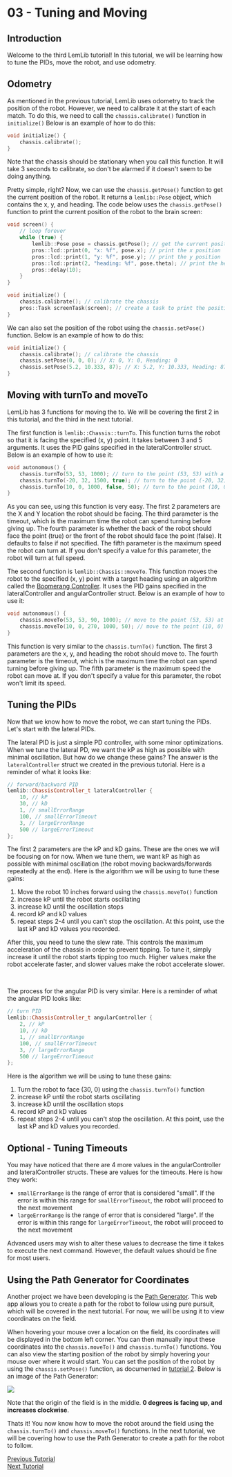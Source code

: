# 03 - Tuning and Moving

## Introduction
Welcome to the third LemLib tutorial! In this tutorial, we will be learning how to tune the PIDs, move the robot, and use odometry.

## Odometry
As mentioned in the previous tutorial, LemLib uses odometry to track the position of the robot. However, we need to calibrate it at the start of each match. To do this, we need to call the `chassis.calibrate()` function in `initialize()` Below is an example of how to do this:
```cpp
void initialize() {
    chassis.calibrate();
}
```
Note that the chassis should be stationary when you call this function. It will take 3 seconds to calibrate, so don't be alarmed if it doesn't seem to be doing anything.



Pretty simple, right? Now, we can use the `chassis.getPose()` function to get the current position of the robot. It returns a `lemlib::Pose` object, which contains the x, y, and heading. The code below uses the `chassis.getPose()` function to print the current position of the robot to the brain screen:
```cpp
void screen() {
    // loop forever
    while (true) {
        lemlib::Pose pose = chassis.getPose(); // get the current position of the robot
        pros::lcd::print(0, "x: %f", pose.x); // print the x position
        pros::lcd::print(1, "y: %f", pose.y); // print the y position
        pros::lcd::print(2, "heading: %f", pose.theta); // print the heading
        pros::delay(10);
    }
}

void initialize() {
    chassis.calibrate(); // calibrate the chassis
    pros::Task screenTask(screen); // create a task to print the position to the screen
}
```

We can also set the position of the robot using the `chassis.setPose()` function. Below is an example of how to do this:
```cpp
void initialize() {
    chassis.calibrate(); // calibrate the chassis
    chassis.setPose(0, 0, 0); // X: 0, Y: 0, Heading: 0
    chassis.setPose(5.2, 10.333, 87); // X: 5.2, Y: 10.333, Heading: 87
}
```

## Moving with turnTo and moveTo

LemLib has 3 functions for moving the to. We will be covering the first 2 in this tutorial, and the third in the next tutorial.

The first function is `lemlib::Chassis::turnTo`. This function turns the robot so that it is facing the specified (x, y) point. It takes between 3 and 5 arguments. It uses the PID gains specified in the lateralController struct. Below is an example of how to use it:
```cpp
void autonomous() {
    chassis.turnTo(53, 53, 1000); // turn to the point (53, 53) with a timeout of 1000 ms
    chassis.turnTo(-20, 32, 1500, true); // turn to the point (-20, 32) with the back of the robot facing the point, and a timeout of 1500 ms
    chassis.turnTo(10, 0, 1000, false, 50); // turn to the point (10, 0) with a timeout of 1000 ms, and a maximum speed of 50
}
```

As you can see, using this function is very easy. The first 2 parameters are the X and Y location the robot should be facing. The third parameter is the timeout, which is the maximum time the robot can spend turning before giving up. The fourth parameter is whether the back of the robot should face the point (true) or the front of the robot should face the point (false). It defaults to false if not specified. The fifth parameter is the maximum speed the robot can turn at. If you don't specify a value for this parameter, the robot will turn at full speed.

The second function is `lemlib::Chassis::moveTo`. This function moves the robot to the specified (x, y) point with a target heading using an algorithm called the [Boomerang Controller](https://www.desmos.com/calculator/sptjw5szex). It uses the PID gains specified in the lateralController and angularController struct. Below is an example of how to use it:
```cpp
void autonomous() {
    chassis.moveTo(53, 53, 90, 1000); // move to the point (53, 53) at heading 90 with a timeout of 1000 ms
    chassis.moveTo(10, 0, 270, 1000, 50); // move to the point (10, 0) at heading 270 with a timeout of 1000 ms, and a maximum speed of 50
}
```

This function is very similar to the `chassis.turnTo()` function. The first 3 parameters are the x, y, and heading the robot should move to. The fourth parameter is the timeout, which is the maximum time the robot can spend turning before giving up. The fifth parameter is the maximum speed the robot can move at. If you don't specify a value for this parameter, the robot won't limit its speed.


## Tuning the PIDs
Now that we know how to move the robot, we can start tuning the PIDs. Let's start with the lateral PIDs.

The lateral PID is just a simple PD controller, with some minor optimizations. When we tune the lateral PD, we want the kP as high as possible with minimal oscillation. But how do we change these gains? The answer is the `lateralController` struct we created in the previous tutorial. Here is a reminder of what it looks like:
```cpp
// forward/backward PID
lemlib::ChassisController_t lateralController {
	10, // kP
	30, // kD
	1, // smallErrorRange
	100, // smallErrorTimeout
	3, // largeErrorRange
	500 // largeErrorTimeout
};
```

The first 2 parameters are the kP and kD gains. These are the ones we will be focusing on for now. When we tune them, we want kP as high as possible with minimal oscillation (the robot moving backwards/forwards repeatedly at the end). Here is the algorithm we will be using to tune these gains:

1. Move the robot 10 inches forward using the `chassis.moveTo()` function
2. increase kP until the robot starts oscillating
3. increase kD until the oscillation stops
4. record kP and kD values
5. repeat steps 2-4 until you can't stop the oscillation. At this point, use the last kP and kD values you recorded.

After this, you need to tune the slew rate. This controls the maximum acceleration of the chassis in order to prevent tipping. To tune it, simply increase it until the robot starts tipping too much. Higher values make the robot accelerate faster, and slower values make the robot accelerate slower. 

<br>

The process for the angular PID is very similar. Here is a reminder of what the angular PID looks like:
```cpp
// turn PID
lemlib::ChassisController_t angularController {
    2, // kP
    10, // kD
    1, // smallErrorRange
    100, // smallErrorTimeout
    3, // largeErrorRange
    500 // largeErrorTimeout
};
```

Here is the algorithm we will be using to tune these gains:

1. Turn the robot to face (30, 0) using the `chassis.turnTo()` function
2. increase kP until the robot starts oscillating
3. increase kD until the oscillation stops
4. record kP and kD values
5. repeat steps 2-4 until you can't stop the oscillation. At this point, use the last kP and kD values you recorded.

## Optional - Tuning Timeouts

You may have noticed that there are 4 more values in the angularController and lateralController structs. These are values for the timeouts. Here is how they work:

- `smallErrorRange` is the range of error that is considered "small". If the error is within this range for `smallErrorTimeout`, the robot will proceed to the next movement
- `largeErrorRange` is the range of error that is considered "large". If the error is within this range for `largeErrorTimeout`, the robot will proceed to the next movement

Advanced users may wish to alter these values to decrease the time it takes to execute the next command. However, the default values should be fine for most users.

## Using the Path Generator for Coordinates

Another project we have been developing is the [Path Generator](https://lemlib.github.io/Path-Gen/). This web app allows you to create a path for the robot to follow using pure pursuit, which will be covered in the next tutorial. For now, we will be using it to view coordinates on the field. 

When hovering your mouse over a location on the field, its coordinates will be displayed in the bottom left corner. You can then manually input these coordinates into the `chassis.moveTo()` and `chassis.turnTo()` functions. You can also view the starting position of the robot by simply hovering your mouse over where it would start. You can set the position of the robot by using the `chassis.setPose()` function, as documented in [tutorial 2](2_setting_up_the_chassis.md). Below is an image of the Path Generator:

<img src="./assets/3_tuning_and_moving/path_generator.png">

Note that the origin of the field is in the middle. **0 degrees is facing up, and increases clockwise**.


Thats it! You now know how to move the robot around the field using the `chassis.turnTo()` and `chassis.moveTo()` functions. In the next tutorial, we will be covering how to use the Path Generator to create a path for the robot to follow.


[Previous Tutorial](2_setting_up_the_chassis.md) <br>
[Next Tutorial](4_pure_pursuit.md)
